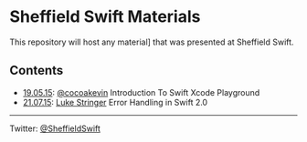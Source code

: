 # Sheffield Swift Materials

This repository will host any material] that was presented at Sheffield Swift.

## Contents

* [19.05.15](19.05.15): [@cocoakevin](https://twitter.com/cocoakevin) Introduction To Swift Xcode Playground
* [21.07.15](21.07.15): [Luke Stringer](https://twitter.com/lukestringer90) Error Handling in Swift 2.0

---

Twitter: [@SheffieldSwift](https://twitter.com/SheffieldSwift)